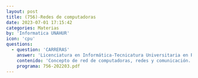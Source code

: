 ```yaml
---
layout: post
title: (756)-Redes de computadoras
date: 2023-07-01 17:15:42
categories: Materias
by: 'Informatica UNAHUR'
icon: 'cpu'
questions:
  - question: 'CARRERAS'
    answer: 'Licenciatura en Informática-Tecnicatura Universitaria en Redes y Operaciones-'
    contenido: 'Concepto de red de computadoras, redes y comunicación. Modelos en capas, modelo OSI, modelo de la Internet. Conceptos de protocolo y de servicio. Nivel físico: dispositivos, cableado estructurado. Nivel de enlace: concepto de enlace, tramas, puentes, enlaces inalámbricos. Nivel de red: concepto de ruteo, topologías, algoritmos de ruteo, protocolos IP, resolución de direcciones. Nivel de transporte: funciones, protocolos UDP y TCP, multiplexación, concepto de socket, control de congestión. Modelo general de Internet: integración de niveles y protocolos, servicios de red (http, dhcp, dns, smtp, etc.). Protocolos de integración. El modelo computacional de la Web. Estándares utilizados en Internet, concepto de RFC. Concepto e implementación de las VPN. Administración de redes: servicios, firewalls. Sistemas cliente/servidor y sus variantes.'
    programa: 756-202203.pdf
---
```

